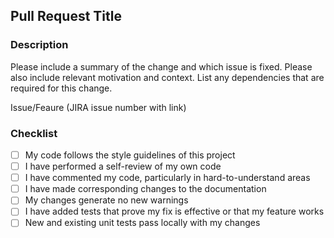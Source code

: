 ## Pull Request Title

### Description

Please include a summary of the change and which issue is fixed. Please also include relevant motivation and context. List any dependencies that are required for this change.

Issue/Feaure (JIRA issue number with link)

### Checklist

- [ ] My code follows the style guidelines of this project
- [ ] I have performed a self-review of my own code
- [ ] I have commented my code, particularly in hard-to-understand areas
- [ ] I have made corresponding changes to the documentation
- [ ] My changes generate no new warnings
- [ ] I have added tests that prove my fix is effective or that my feature works
- [ ] New and existing unit tests pass locally with my changes
